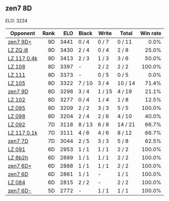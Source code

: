 ## zen7 8D ##

ELO: 3224

Opponent | Rank | ELO | Black | Write | Total | Win rate
---------|-----:|----:|-------|-------|-------|-------:
[zen7 9D+](zen7%209D+.md) | 9D | 3441 | 0 / 4 | 0 / 7 | 0 / 11 | 0.0%
[LZ ZQ i8](LZ%20ZQ%20i8.md) | 9D | 3430 | 2 / 4 | 0 / 4 | 2 / 8 | 25.0%
[LZ 117 0.4k](LZ%20117%200.4k.md) | 9D | 3413 | 2 / 3 | 1 / 3 | 3 / 6 | 50.0%
[LZ 108](LZ%20108.md) | 8D | 3397 | - | 2 / 2 | 2 / 2 | 100.0%
[LZ 111](LZ%20111.md) | 8D | 3373 | - | 0 / 5 | 0 / 5 | 0.0%
[LZ 105](LZ%20105.md) | 8D | 3322 | 7 / 10 | 3 / 4 | 10 / 14 | 71.4%
[zen7 9D](zen7%209D.md) | 8D | 3298 | 3 / 4 | 1 / 15 | 4 / 19 | 21.1%
[LZ 102](LZ%20102.md) | 8D | 3277 | 0 / 4 | 1 / 4 | 1 / 8 | 12.5%
[LZ 095](LZ%20095.md) | 8D | 3209 | 2 / 2 | 3 / 3 | 5 / 5 | 100.0%
[LZ 098](LZ%20098.md) | 8D | 3204 | 2 / 4 | 2 / 6 | 4 / 10 | 40.0%
[LZ 092](LZ%20092.md) | 7D | 3118 | 8 / 13 | 6 / 8 | 14 / 21 | 66.7%
[LZ 117 0.1k](LZ%20117%200.1k.md) | 7D | 3111 | 4 / 6 | 4 / 6 | 8 / 12 | 66.7%
[zen7 7D](zen7%207D.md) | 7D | 3044 | 2 / 5 | 3 / 3 | 5 / 8 | 62.5%
[LZ 091](LZ%20091.md) | 6D | 2953 | 1 / 1 | 1 / 1 | 2 / 2 | 100.0%
[LZ 6b2h](LZ%206b2h.md) | 6D | 2889 | 1 / 1 | 1 / 1 | 2 / 2 | 100.0%
[zen7 6D+](zen7%206D+.md) | 6D | 2888 | 1 / 1 | 1 / 1 | 2 / 2 | 100.0%
[zen7 6D](zen7%206D.md) | 6D | 2861 | 1 / 1 | - | 1 / 1 | 100.0%
[LZ 084](LZ%20084.md) | 6D | 2815 | 2 / 2 | - | 2 / 2 | 100.0%
[zen7 6D-](zen7%206D-.md) | 5D | 2772 | - | 1 / 1 | 1 / 1 | 100.0%
